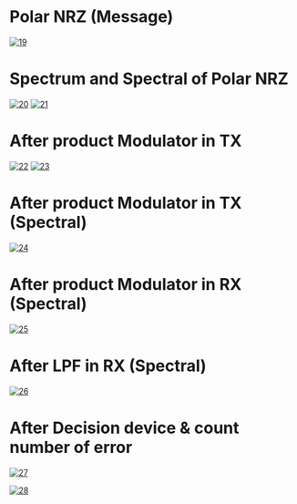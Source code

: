 # Polar NRZ (Message)

<a href="https://imgbb.com/"><img src="https://i.ibb.co/FxdDbbw/19.jpg" alt="19" border="0"></a>

# Spectrum and Spectral of Polar NRZ

<a href="https://imgbb.com/"><img src="https://i.ibb.co/K9RfRQr/20.jpg" alt="20" border="0"></a>
<a href="https://imgbb.com/"><img src="https://i.ibb.co/FHDbHkT/21.jpg" alt="21" border="0"></a>

# After product Modulator in TX

<a href="https://imgbb.com/"><img src="https://i.ibb.co/rdrLhM0/22.jpg" alt="22" border="0"></a>
<a href="https://imgbb.com/"><img src="https://i.ibb.co/7jMQGZd/23.jpg" alt="23" border="0"></a>

# After product Modulator in TX (Spectral)

<a href="https://imgbb.com/"><img src="https://i.ibb.co/fX9jQ2B/24.jpg" alt="24" border="0"></a>

# After product Modulator in RX (Spectral)

<a href="https://imgbb.com/"><img src="https://i.ibb.co/2cS0BT6/25.jpg" alt="25" border="0"></a>

# After LPF in RX (Spectral)

<a href="https://imgbb.com/"><img src="https://i.ibb.co/Nsm11MG/26.jpg" alt="26" border="0"></a>

# After Decision device & count number of error

<a href="https://imgbb.com/"><img src="https://i.ibb.co/Sxg3CyH/27.jpg" alt="27" border="0"></a>

<a href="https://ibb.co/31ZPVsX"><img src="https://i.ibb.co/9n5dBvX/28.jpg" alt="28" border="0"></a>
